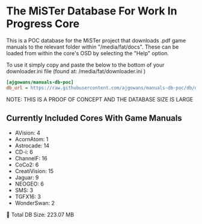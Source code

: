 # The MiSTer Database For Work In Progress Core 

This is a POC database for the MiSTer project that downloads .pdf game manuals to the relevant folder within "/media/fat/docs".  These can be loaded from within the core's OSD by selecting the "Help" option.

To use it simply copy and paste the below to the bottom of your downloader.ini file (found at: /media/fat/downloader.ini )

```ini
[ajgowans/manuals-db-poc]
db_url = https://raw.githubusercontent.com/ajgowans/manuals-db-poc/db/db.json.zip
```

NOTE: THIS IS A PROOF OF CONCEPT AND THE DATABASE SIZE IS LARGE

 ## Currently Included Cores With Game Manuals

- AVision: 4
- AcornAtom: 1
- Astrocade: 14
- CD-i: 6
- ChannelF: 16
- CoCo2: 6
- CreatiVision: 15
- Jaguar: 9
- NEOGEO: 6
- SMS: 3
- TGFX16: 3
- WonderSwan: 2

🧮 Total DB Size: 223.07 MB
